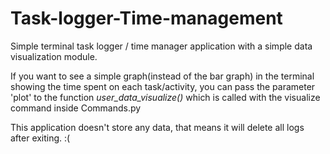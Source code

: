 # Task-logger-Time-management
Simple terminal task logger / time manager application with a simple data visualization module.

If you want to see a simple graph(instead of the bar graph) in the terminal showing the time spent on each task/activity, you can pass the parameter 'plot' to the function *user_data_visualize()*
which is called with the visualize command inside Commands.py

This application doesn't store any data, that means it will delete all logs after exiting. :(
